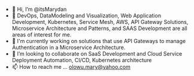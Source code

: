- 👋 Hi, I’m @itsMarydan
- 👀 DevOps, DataModeling and Visualization, Web Application Development, Kubernetes, Service Mesh, AWS, API Gateway Solutions, Microservice Architecture and Patterns, and SAAS Development are all areas of interest for me. 
- 🌱 I'm currently working on solutions that use API Gateways to manage Authentication in a Microservice Architecture. 
- 💞️ I’m looking to collaborate on SaaS Development and Cloud Service Deployment Automation, CI/CD, Kubernetes architecture
- 📫 How to reach me ...  olowu.mary@yahoo.com

<!---
itsMarydan/itsMarydan is a ✨ special ✨ repository because its `README.md` (this file) appears on your GitHub profile.
You can click the Preview link to take a look at your changes.
--->
